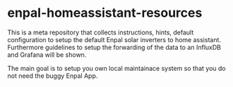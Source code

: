 # enpal-homeassistant-resources

This is a meta repository that collects instructions,
hints, default configuration to setup the default Enpal
solar inverters to home assistant. Furthermore guidelines
to setup the forwarding of the data to an InfluxDB and
Grafana will be shown.

The main goal is to setup you own local maintainace
system so that you do not need the buggy Enpal App.
